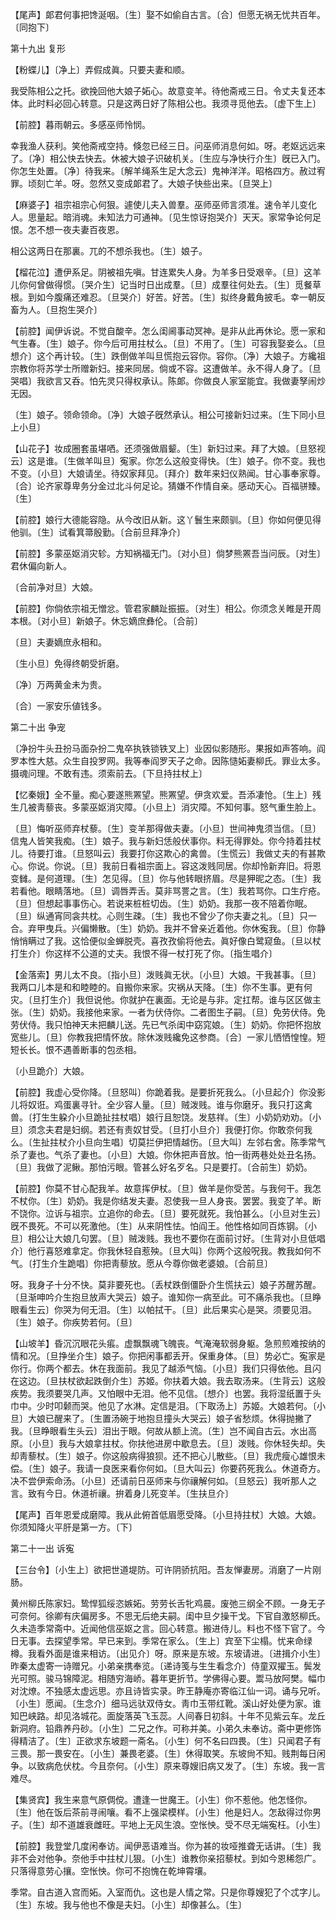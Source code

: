 <!-- { "loadSidebar": true } -->
【尾声】郞君何事把馋涎咽。〔生〕娶不如偷自古言。〔合〕但愿无祸无忧共百年。〔同抱下〕 

第十九出
复形

【粉蝶儿】〔净上〕弄假成眞。只要夫妻和顺。

我受陈相公之托。欲挽回他大娘子妬心。故意变羊。待他斋戒三日。令丈夫复还本体。此时料必回心转意。只是这两日好了陈相公也。我须寻觅他去。〔虚下生上〕 

【前腔】暮雨朝云。多感巫师怜悯。

幸我渔人获利。笑他斋戒空持。倏忽已经三日。问巫师消息何如。呀。老妪远远来了。〔净〕相公快去快去。休被大娘子识破机关。〔生应与净快行介生〕旣已入门。你怎生处置。〔净〕待我来。〔解羊绳系生足大念云〕鬼神洋洋。昭格四方。赦过宥罪。顷刻亡羊。呀。忽然又变成郞君了。大娘子快些出来。〔旦哭上〕 

【麻婆子】祖宗祖宗心何狠。遽使儿夫入兽羣。巫师巫师言须准。速令羊儿变化人。思量起。暗消魂。未知法力可通神。〔见生惊讶抱哭介〕天天。家常争论何足恨。怎不想一夜夫妻百夜恩。

相公这两日在那裏。兀的不想杀我也。〔生〕娘子。 

【榴花泣】遭伊系足。阴被祖先嗔。甘连累失人身。为羊多日受艰辛。〔旦〕这羊儿你何曾做得惯。〔哭介生〕记当时日出成羣。〔旦〕成羣往何处去。〔生〕觅餐草根。到如今腹痛还难忍。〔旦哭介〕好苦。好苦。〔生〕拟终身戴角披毛。幸一朝反畜为人。〔旦抱生哭介〕 

【前腔】闻伊诉说。不觉自酸辛。怎么闺阃事动冥神。是非从此再休论。愿一家和气生春。〔生〕娘子。你今后可用拄杖么。〔旦〕不用了。〔生〕可容我娶妾么。〔旦想介〕这个再计较。〔生〕跌倒做羊叫旦慌抱云容你。容你。〔净〕大娘子。方纔祖宗教你将苏学士所赠新妇。接来同居。倘或不容。这遭做羊。永不得人身了。〔旦哭唱〕我欲言又呑。怕先灵只得权承认。陈郞。你做良人家室能宜。我做妻孥闹炒无因。

〔生〕娘子。领命领命。〔净〕大娘子旣然承认。相公可接新妇过来。〔生下同小旦上小旦〕 

【山花子】妆成圈套虽堪哂。还须强做眉颦。〔生〕新妇过来。拜了大娘。〔旦怒视云〕这是谁。〔生做羊叫旦〕寃家。你怎么这般变得快。〔生〕娘子。你不变。我也不变。〔小旦〕大娘请坐。待奴家拜见。〔拜介〕数年来妇仪熟闻。甘心事奉家尊。〔合〕论齐家尊卑务分金过北斗何足论。猜嫌不作情自亲。感动天心。百福骈臻。〔生〕 

【前腔】娘行大德能容隐。从今改旧从新。这丫鬟生来颇驯。〔旦〕你如何便见得他驯。〔生〕试看箕箒殷勤。〔合前旦拜净介〕 

【前腔】多蒙巫妪消灾轸。方知祸福无门。〔对小旦〕倘梦熊罴吾当问辰。〔对生〕君休偏向新人。

〔合前净对旦〕大娘。 

【前腔】你倘依宗祖无憎忿。管君家麟趾振振。〔对生〕相公。你须念关睢是开周本根。〔对小旦〕新娘子。休忘嫡庶彝伦。〔合前〕 

〔旦〕夫妻嫡庶永相和。

〔生小旦〕免得终朝受折磨。

〔净〕万两黄金未为贵。

〔合〕一家安乐値钱多。 

第二十出
争宠

〔净扮牛头丑扮马面杂扮二鬼卒执铁锁铁叉上〕业因似影随形。果报如声答响。阎罗本性大慈。众生自投罗网。我等奉阎罗天子之命。因陈慥妬妻柳氏。罪业太多。摄魂问理。不敢有违。须索前去。〔下旦持拄杖上〕 

【忆秦娥】全不量。痴心要遂熊罴望。熊罴望。伊贪欢爱。吾添凄怆。〔生上〕残生几被靑藜丧。多蒙巫妪消灾障。〔小旦上〕消灾障。不知何事。怒气重生脸上。

〔旦〕悔听巫师弃杖藜。〔生〕变羊那得做夫妻。〔小旦〕世间神鬼须当信。〔旦〕信鬼人皆笑我痴。〔生〕娘子。我与新妇恁般伏事你。料无得罪处。你今持着拄杖儿。待要打谁。〔旦怒叫云〕我要打你这欺心的禽兽。〔生慌云〕我做丈夫的有甚欺心。你说。你说。〔旦〕我前日看祖宗面上。容这泼贱同居。你却怜新弃旧。将恩变雠。是何道理。〔生〕怎见得。〔旦〕你与他转眼挤眉。尽是狎昵之态。〔生〕我若看他。眼睛落地。〔旦〕调唇弄舌。莫非骂詈之言。〔生〕我若骂你。口生疔疮。〔旦〕但想起事事伤心。若说来桩桩切齿。〔生〕奶奶。我那一夜不陪着你眠。〔旦〕纵通宵同衾共枕。心则生疎。〔生〕我也不曾少了你夫妻之礼。〔旦〕只一合。弃甲曳兵。兴偏懒散。〔生〕奶奶。我并不曾亲近着他。你休寃我。〔旦〕你静悄悄瞒过了我。这恰便似金蝉脱壳。喜孜孜偷将他去。眞好像白鹭窥鱼。〔旦以杖打生介〕你这样不公道的丈夫。我恨不得一杖打死了你。〔指生唱介〕 

【金落索】男儿太不良。〔指小旦〕泼贱眞无状。〔小旦〕大娘。干我甚事。〔旦〕我两口儿本是和和睦睦的。自搬你来家。灾祸从天降。〔生〕你不生事。更有何灾。〔旦打生介〕我但说他。你就护在裏面。无论是与非。定扛帮。谁与区区做主张。〔生〕奶奶。我接他来家。一者为伏侍你。二者图生子嗣。〔旦〕免劳伏侍。免劳伏侍。我只怕神天未把麟儿送。先已气杀闺中窈窕娘。〔生〕奶奶。你把怀抱放宽些儿。〔旦〕你教我把情怀放。除休泼贱纔免这参商。〔合〕一家儿恓恓惶惶。短短长长。恨不遇善断事的包丞相。

〔小旦跪介〕大娘。 

【前腔】我虚心受你降。〔旦怒叫〕你跪着我。是要折死我么。〔小旦起介〕你没影儿将奴诳。鸡蛋裏寻针。全少容人量。〔旦〕贼泼贱。谁与你磨牙。我只打这禽兽。〔打生生躱介小旦跪扯拄杖唱〕娘行且恕饶。发慈祥。〔生〕小奶奶劝劝。〔小旦〕须念夫君是妇纲。若还有责奴甘受。〔旦打小旦介〕我便打你。你敢奈何我么。〔生扯拄杖介小旦向生唱〕切莫拦伊把情越伤。〔旦大叫〕左邻右舍。陈季常气杀了妻也。气杀了妻也。〔小旦〕大娘。你休把声音放。怕一街两巷处处丑名扬。〔旦〕我做了泥鳅。那怕污眼。管甚么好名歹名。只是要打。〔合前生〕奶奶。 

【前腔】你莫不甘心配我羊。故意挥伊杖。〔旦〕做羊是你受苦。与我何干。我怎不杖你。〔生〕奶奶。我是你结发夫妻。忍使我一旦人身丧。罢罢。我变了羊。断不饶你。泣诉与祖宗。立追你的命去。〔旦〕要死就死。我怕甚么。〔小旦对生云〕旣不畏死。不可以死激他。〔生〕从来阴性怯。怕阎王。他性格如同百炼钢。〔小旦〕相公让大娘几句罢。〔旦〕贼泼贱。我也不要你在面前讨好。〔生背对小旦低唱介〕他行喜怒难拿定。你我休轻自惹殃。〔旦大叫〕你两个这般呪我。教我如何不气。〔打生介生跪唱〕你把靑藜放。愿从今尊你做老婆娘。〔合前旦〕 

呀。我身子十分不快。莫非要死也。〔丢杖跌倒僵卧介生慌扶云〕娘子苏醒苏醒。〔旦渐呻吟介生抱旦放声大哭云〕娘子。谁知你一病至此。可不痛杀我也。〔旦睁眼看生云〕你哭为何无泪。〔生〕以帕拭干。〔旦〕此后果实心是哭。须要见泪。〔生〕娘子。你疾势若何。〔旦〕 

【山坡羊】昏沉沉眼花头痮。虚飘飘魂飞魄丧。气淹淹软弱身躯。急煎煎难按纳的情和况。〔旦挣坐介生〕娘子。你把闲事都丢开。保重身体。〔旦〕势必亡。寃家是你行。你两个都去。休在我面前。我见了越添气恼。〔小旦〕我们只得依他。且闪在这边。〔旦扶杖欲起跌倒介生〕苏姬。你扶着大娘。我去取汤来。〔生背云〕这般疾势。我须要哭几声。又怕眼中无泪。他不见信。〔想介〕也罢。我将湿纸置于头巾中。少时叩颡而哭。他见了水淋。定信是泪。〔下取汤上〕苏姬。大娘若何。〔小旦〕大娘已醒来了。〔生置汤碗于地抱旦撞头大哭云〕娘子省愁烦。休得抛撇了我。〔旦睁眼看生头云〕泪出于眼。何故从额上流。〔生〕岂不闻自古云。水出高原。〔小旦〕我与大娘拿拄杖。你扶他进房中歇息去。〔旦〕泼贱。你休轻失却。失却靑藜杖。〔生〕娘子。你这般病得狼狈。还不把心儿散些。〔旦〕我虎瘦心雄恨未偿。〔生〕娘子。我请一良医来看你何如。〔旦大叫云〕你要药死我么。休道奇方。决不尝伊索命汤。〔小旦〕还请前日巫师来与你禳解何如。〔旦怒云〕我听那人之言。致有今日。休道祈禳。拚着身儿死变羊。〔生扶旦介〕 

【尾声】百年恩爱成磨障。我从此俯首低眉愿受降。〔小旦持拄杖〕大娘。大娘。你须知降火平肝是第一方。〔下〕 

第二十一出
诉寃

【三台令】〔小生上〕欲把世道堤防。可许阴骄抗阳。吾友惮妻房。消磨了一片刚肠。

黄州柳氏陈家妇。鸷悍狐绥恣嫉妬。劳劳长舌牝鸡晨。废弛三纲全不顾。一身无子可奈何。徐卿有庆偏房多。不思无后绝夫嗣。闺中旦夕操干戈。下官自激怒柳氏。久未造季常斋中。近闻他信巫妪之言。回心转意。搬进侍儿。料也不怪下官了。今日无事。去探望季常。早已来到。季常在家么。〔生上〕宾至下尘榻。忧来命绿樽。我看外面是谁来相访。〔出见介〕呀。原来是东坡。东坡请进。〔进揖介小生〕昨秦太虚寄一诗赠兄。小弟亲携奉览。〔递诗笺与生生看念介〕侍童双擢玉。鬓发光可照。骏马锦障泥。相随穷海峤。暮年更折节。学佛得心要。鬻马放阿樊。幅巾对沈燎。不独感太虚远思。亦且诗皆实录。昨王静庵亦寄临江仙一词。诵与兄听。〔小生〕愿闻。〔生念介〕细马远驮双侍女。靑巾玉带红靴。溪山好处便为家。谁知巴峡路。却见洛城花。面旋落英飞玉蕊。人间春日初斜。十年不见紫云车。龙丘新洞府。铅鼎养丹砂。〔小生〕二兄之作。可称并美。小弟久未奉访。斋中更修饰得精洁了。〔生〕正欲求东坡题一斋名。〔小生〕何不名曰四畏。〔生〕只闻君子有三畏。那一畏安在。〔小生〕兼畏老婆。〔生〕休得取笑。东坡尙不知。贱荆每日闲争。以致病危伏枕。今且奈何。〔小生〕原来尊嫂旧病又发了。〔生〕东坡。我一言难尽。  

【集贤宾】我生来意气原倜傥。遭逢一世魔王。〔小生〕你不惹他。他怎怪你。〔生〕他在饭后茶前寻闹嚷。看不上强梁模样。〔小生〕他是妇人。怎敌得过你男子。〔生〕却不道雄衰雌旺。平地上无风生浪。空怅怏。受不尽无端寃枉。〔小生〕 

【前腔】我登堂几度闲奉访。闻伊恶语难当。你为甚的妆哑推聋无话讲。〔生〕我非不会对他争。奈他手中拄杖儿狠。〔小生〕谁教你亲招藜杖。到如今恩稀怨广。只落得意劳心攘。空怅怏。你可不抱愧在乾坤霄壤。

季常。自古道入宫而妬。入室而仇。这也是人情之常。只是你尊嫂犯了个忒字儿。〔生〕东坡。我与他也不像是夫妇。〔小生〕却像甚么。〔生〕 

